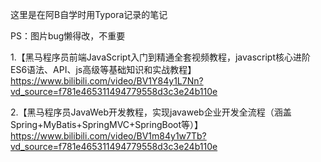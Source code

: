 这里是在阿B自学时用Typora记录的笔记

PS：图片bug懒得改，不重要

1.【黑马程序员前端JavaScript入门到精通全套视频教程，javascript核心进阶ES6语法、API、js高级等基础知识和实战教程】https://www.bilibili.com/video/BV1Y84y1L7Nn?vd_source=f781e465311494779558d3c3e24b110e

2.【黑马程序员JavaWeb开发教程，实现javaweb企业开发全流程（涵盖Spring+MyBatis+SpringMVC+SpringBoot等）】https://www.bilibili.com/video/BV1m84y1w7Tb?vd_source=f781e465311494779558d3c3e24b110e
